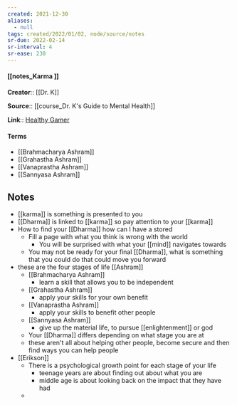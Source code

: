 ```yaml
---
created: 2021-12-30 
aliases:
  - null
tags: created/2022/01/02, node/source/notes
sr-due: 2022-02-14
sr-interval: 4
sr-ease: 230
---
```


#### [[notes_Karma ]]
**Creator**:: [[Dr. K]]
 
**Source**:: [[course_Dr. K's Guide to Mental Health]]

**Link**:: [Healthy Gamer](https://coaching.healthygamer.gg/guide/lessons/karma)

#### Terms
- [[Brahmacharya Ashram]]
- [[Grahastha Ashram]]
- [[Vanaprastha Ashram]]
- [[Sannyasa Ashram]]

## Notes
- [[karma]] is something is presented to you
- [[Dharma]] is linked to [[karma]] so pay attention to your [[karma]] 
- How to find your [[Dharma]] how can I have a stored
	- Fill a page with what you think is wrong with the world
		- You will be surprised with what your [[mind]] navigates towards
	- You may not be ready for your final [[Dharma]], what is something that you could do that could move you forward
- these are the four stages of life [[Ashram]]
	- [[Brahmacharya Ashram]]
		- learn a skill that allows you to be independent
	- [[Grahastha Ashram]]
		- apply your skills for your own benefit
	- [[Vanaprastha Ashram]]
		- apply your skills to benefit other people
	- [[Sannyasa Ashram]]
		- give up the material life, to pursue [[enlightenment]] or god
	- Your [[Dharma]] differs depending on what stage you are at 
	- these aren't all about helping other people, become secure and then find ways you can help people
-  [[Erikson]]
	- There is a psychological growth point for each stage of your life
		- teenage years are about finding out about what you are 
		- middle age is about looking back on the impact that they have had
	- 